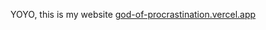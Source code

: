 YOYO, this is my website [god-of-procrastination.vercel.app](https://god-of-procrastination.vercel.app/)

